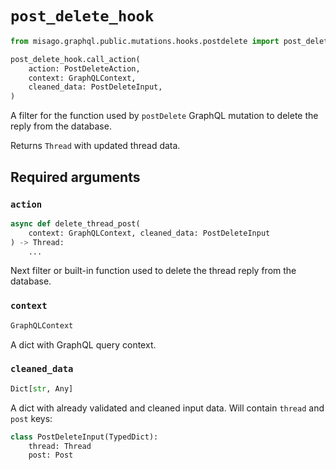 # `post_delete_hook`

```python
from misago.graphql.public.mutations.hooks.postdelete import post_delete_hook

post_delete_hook.call_action(
    action: PostDeleteAction,
    context: GraphQLContext,
    cleaned_data: PostDeleteInput,
)
```

A filter for the function used by `postDelete` GraphQL mutation to delete the reply from the database.

Returns `Thread` with updated thread data.


## Required arguments

### `action`

```python
async def delete_thread_post(
    context: GraphQLContext, cleaned_data: PostDeleteInput
) -> Thread:
    ...
```

Next filter or built-in function used to delete the thread reply from the database.


### `context`

```python
GraphQLContext
```

A dict with GraphQL query context.


### `cleaned_data`

```python
Dict[str, Any]
```

A dict with already validated and cleaned input data. Will contain `thread` and `post` keys:

```python
class PostDeleteInput(TypedDict):
    thread: Thread
    post: Post
```